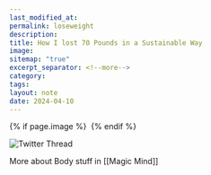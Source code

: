 ```yaml
---
last_modified_at: 
permalink: loseweight
description: 
title: How I lost 70 Pounds in a Sustainable Way
image: 
sitemap: "true"
excerpt_separator: <!--more-->
category: 
tags: 
layout: note
date: 2024-04-10
---
```



{% if page.image %} <img src="{{ page.image }}" alt=""> {% endif %}

![Twitter Thread](https://twitter.com/jethrojones/status/1778133295412232332)



More about Body stuff in [[Magic Mind]]